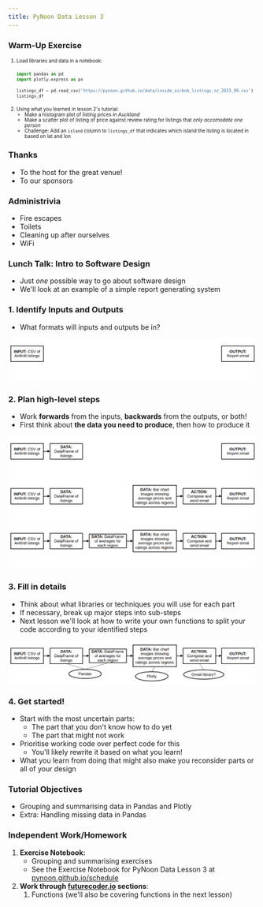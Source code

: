 ```yaml
---
title: PyNoon Data Lesson 3
---
```


### Warm-Up Exercise

<style>
.plot-exercise {
    font-size: 0.7em;
}
.plot-exercise pre {
    width: 100%;
    margin: 5px 0;
}
</style>
<div class="plot-exercise">

1. Load libraries and data in a notebook:
   ```python
   import pandas as pd
   import plotly.express as px

   listings_df = pd.read_csv('https://pynoon.github.io/data/inside_airbnb_listings_nz_2023_09.csv')
   listings_df
   ```
2. Using what you learned in lesson 2's tutorial:
   * Make a histogram plot of listing prices *in Auckland*
   * Make a scatter plot of listing of price against review rating for
     listings that *only accomodate one person*
   * Challenge: Add an `island` column to `listings_df` that indicates
     which island the listing is located in based on lat and lon

</div>


### Thanks

* To the host for the great venue!
* To our sponsors

### Administrivia

* Fire escapes
* Toilets
* Cleaning up after ourselves
* WiFi


### Lunch Talk: Intro to Software Design

* Just *one* possible way to go about software design
* We'll look at an example of a simple report generating system

### 1. Identify Inputs and Outputs

* What formats will inputs and outputs be in?

<img src="images/software-design-1.png">

### 2. Plan high-level steps

* Work **forwards** from the inputs, **backwards** from the outputs, or both!
* First think about **the data you need to produce**, then how to produce it

<div class="r-stack"><img src="images/software-design-2.png">
<img class="fragment" src="images/software-design-3.png">
<img class="fragment" src="images/software-design-4.png"></div>

### 3. Fill in details

* Think about what libraries or techniques you will use for each part
* If necessary, break up major steps into sub-steps
* Next lesson we'll look at how to write your own functions to split
  your code according to your identified steps

<img src="images/software-design-5.png">

### 4. Get started!

* Start with the most uncertain parts:
  * The part that you don't know how to do yet
  * The part that might not work
* Prioritise working code over perfect code for this
  * You'll likely rewrite it based on what you learn!
* What you learn from doing that might also make you reconsider parts
  or all of your design

### Tutorial Objectives

* Grouping and summarising data in Pandas and Plotly
* Extra: Handling missing data in Pandas


### Independent Work/Homework

1. **Exercise Notebook:**
   * Grouping and summarising exercises
   * See the Exercise Notebook for PyNoon Data Lesson 3 at
     [pynoon.github.io/schedule](https://pynoon.github.io/schedule)
2. **Work through [futurecoder.io](https://futurecoder.io) sections**:
   1. Functions (we'll also be covering functions in the next lesson)
